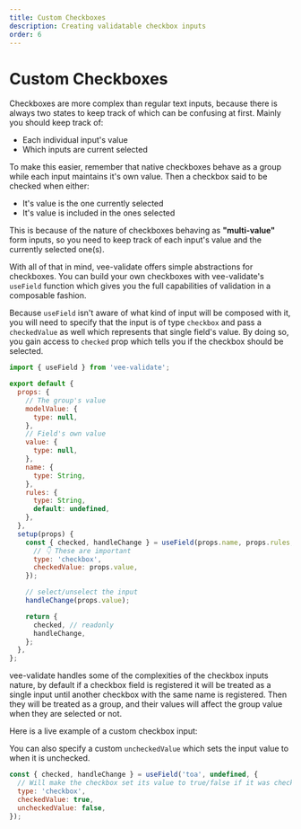 ```yaml
---
title: Custom Checkboxes
description: Creating validatable checkbox inputs
order: 6
---
```


# Custom Checkboxes

Checkboxes are more complex than regular text inputs, because there is always two states to keep track of which can be confusing at first. Mainly you should keep track of:

- Each individual input's value
- Which inputs are current selected

To make this easier, remember that native checkboxes behave as a group while each input maintains it's own value. Then a checkbox said to be checked when either:

- It's value is the one currently selected
- It's value is included in the ones selected

This is because of the nature of checkboxes behaving as **"multi-value"** form inputs, so you need to keep track of each input's value and the currently selected one(s).

With all of that in mind, vee-validate offers simple abstractions for checkboxes. You can build your own checkboxes with vee-validate's `useField` function which gives you the full capabilities of validation in a composable fashion.

Because `useField` isn't aware of what kind of input will be composed with it, you will need to specify that the input is of type `checkbox` and pass a `checkedValue` as well which represents that single field's value. By doing so, you gain access to `checked` prop which tells you if the checkbox should be selected.

```js
import { useField } from 'vee-validate';

export default {
  props: {
    // The group's value
    modelValue: {
      type: null,
    },
    // Field's own value
    value: {
      type: null,
    },
    name: {
      type: String,
    },
    rules: {
      type: String,
      default: undefined,
    },
  },
  setup(props) {
    const { checked, handleChange } = useField(props.name, props.rules, {
      // 👇 These are important
      type: 'checkbox',
      checkedValue: props.value,
    });

    // select/unselect the input
    handleChange(props.value);

    return {
      checked, // readonly
      handleChange,
    };
  },
};
```

vee-validate handles some of the complexities of the checkbox inputs nature, by default if a checkbox field is registered it will be treated as a single input until another checkbox with the same name is registered. Then they will be treated as a group, and their values will affect the group value when they are selected or not.

Here is a live example of a custom checkbox input:

<code-sandbox id="vee-validate-custom-checkboxes-v0rnv" title="vee-validate custom checkboxes"></code-sandbox>

<doc-tip>

You can also specify a custom `uncheckedValue` which sets the input value to when it is unchecked.

```js
const { checked, handleChange } = useField('toa', undefined, {
  // Will make the checkbox set its value to true/false if it was checked or not
  type: 'checkbox',
  checkedValue: true,
  uncheckedValue: false,
});
```

</doc-tip>
